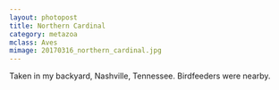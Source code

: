 ```yaml
---
layout: photopost 
title: Northern Cardinal
category: metazoa
mclass: Aves
mimage: 20170316_northern_cardinal.jpg
---
```



Taken in my backyard, Nashville, Tennessee. Birdfeeders were nearby.
